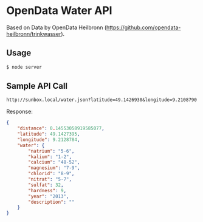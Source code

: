 OpenData Water API
==================

Based on Data by OpenData Heilbronn (https://github.com/opendata-heilbronn/trinkwasser).

Usage
-----

```bash
$ node server
```

Sample API Call
---------------

```txt
http://sunbox.local/water.json?latitude=49.1426930&longitude=9.2108790
```

Response:
```json
{
    "distance": 0.14553058919585077,
    "latitude": 49.1427395,
    "longitude": 9.2128784,
    "water": {
        "natrium": "5-6",
        "kalium": "1-2",
        "calcium": "48-52",
        "magnesium": "7-9",
        "chlorid": "8-9",
        "nitrat": "5-7",
        "sulfat": 32,
        "hardness": 9,
        "year": "2013",
        "description": ""
    }
}
```